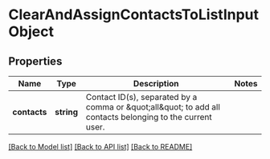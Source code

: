 # ClearAndAssignContactsToListInputObject

## Properties
Name | Type | Description | Notes
------------ | ------------- | ------------- | -------------
**contacts** | **string** | Contact ID(s), separated by a comma or \&quot;all\&quot; to add all contacts belonging to the current user. | 

[[Back to Model list]](../README.md#documentation-for-models) [[Back to API list]](../README.md#documentation-for-api-endpoints) [[Back to README]](../README.md)


